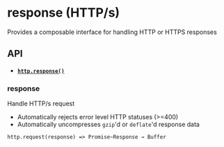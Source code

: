 # response (HTTP/s)

Provides a composable interface for handling HTTP or HTTPS responses

## API

  * <a href="#http_response"><code><b>http.response()</b></code></a>

### response

Handle HTTP/s request

- Automatically rejects error level HTTP statuses (&gt;=400)
- Automatically uncompresses `gzip`'d or `deflate`'d response data

<a name="http_response"></a>
`http.request(response) => Promise~Response → Buffer`
